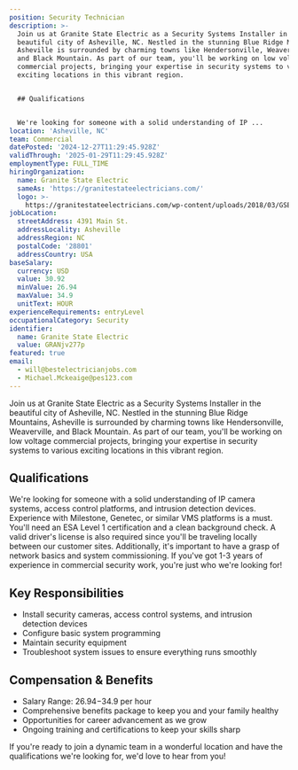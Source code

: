 ```yaml
---
position: Security Technician
description: >-
  Join us at Granite State Electric as a Security Systems Installer in the
  beautiful city of Asheville, NC. Nestled in the stunning Blue Ridge Mountains,
  Asheville is surrounded by charming towns like Hendersonville, Weaverville,
  and Black Mountain. As part of our team, you'll be working on low voltage
  commercial projects, bringing your expertise in security systems to various
  exciting locations in this vibrant region.


  ## Qualifications


  We're looking for someone with a solid understanding of IP ...
location: 'Asheville, NC'
team: Commercial
datePosted: '2024-12-27T11:29:45.928Z'
validThrough: '2025-01-29T11:29:45.928Z'
employmentType: FULL_TIME
hiringOrganization:
  name: Granite State Electric
  sameAs: 'https://granitestateelectricians.com/'
  logo: >-
    https://granitestateelectricians.com/wp-content/uploads/2018/03/GSE-2c-Logo-4.jpg
jobLocation:
  streetAddress: 4391 Main St.
  addressLocality: Asheville
  addressRegion: NC
  postalCode: '28801'
  addressCountry: USA
baseSalary:
  currency: USD
  value: 30.92
  minValue: 26.94
  maxValue: 34.9
  unitText: HOUR
experienceRequirements: entryLevel
occupationalCategory: Security
identifier:
  name: Granite State Electric
  value: GRANjv277p
featured: true
email:
  - will@bestelectricianjobs.com
  - Michael.Mckeaige@pes123.com
---
```




Join us at Granite State Electric as a Security Systems Installer in the beautiful city of Asheville, NC. Nestled in the stunning Blue Ridge Mountains, Asheville is surrounded by charming towns like Hendersonville, Weaverville, and Black Mountain. As part of our team, you'll be working on low voltage commercial projects, bringing your expertise in security systems to various exciting locations in this vibrant region.

## Qualifications

We're looking for someone with a solid understanding of IP camera systems, access control platforms, and intrusion detection devices. Experience with Milestone, Genetec, or similar VMS platforms is a must. You'll need an ESA Level 1 certification and a clean background check. A valid driver's license is also required since you'll be traveling locally between our customer sites. Additionally, it's important to have a grasp of network basics and system commissioning. If you've got 1-3 years of experience in commercial security work, you're just who we're looking for!

## Key Responsibilities

- Install security cameras, access control systems, and intrusion detection devices
- Configure basic system programming
- Maintain security equipment
- Troubleshoot system issues to ensure everything runs smoothly

## Compensation & Benefits

- Salary Range: $26.94-$34.9 per hour
- Comprehensive benefits package to keep you and your family healthy
- Opportunities for career advancement as we grow
- Ongoing training and certifications to keep your skills sharp

If you're ready to join a dynamic team in a wonderful location and have the qualifications we're looking for, we'd love to hear from you!
